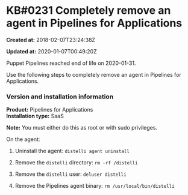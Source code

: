 # KB\#0231 Completely remove an agent in Pipelines for Applications

**Created at:** 2018-02-07T23:24:38Z

**Updated at:** 2020-01-07T00:49:20Z

Puppet Pipelines reached end of life on 2020-01-31. 

Use the following steps to completely remove an agent in Pipelines for
Applications.

### Version and installation information

**Product:** Pipelines for Applications  
**Installation type:** SaaS

**Note:** You must either do this as root or with sudo privileges.

On the agent:

1.  Uninstall the agent: `distelli agent uninstall`

2.  Remove the `distelli` directory: `rm -rf /distelli`

3.  Remove the `distelli` user: `deluser distelli`

4.  Remove the Pipelines agent binary: `rm /usr/local/bin/distelli`

